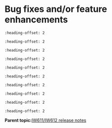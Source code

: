# Bug fixes and/or feature enhancements


```{include} ../topics/firmware_version_18992p719.md
:heading-offset: 2
```

```{include} ../topics/firmware_version_18992p719_to_18992p499.md
:heading-offset: 2
```

```{include} ../topics/firmware_version_18992p499_to_18992p155.md
:heading-offset: 2
```

```{include} ../topics/firmware_version_18992p155_to_18992p6630.md
:heading-offset: 2
```

```{include} ../topics/firmware_version_18992p6630_to_18993p104.md
:heading-offset: 2
```

```{include} ../topics/firmware_version_18_99_3_p10_5_to_18_99_3_p17_9.md
:heading-offset: 2
```

```{include} ../topics/firmware_version_18_99_3_p17_9_to_18_99_3_p21_154.md
:heading-offset: 2
```

```{include} ../topics/firmware_version_18_99_3_p21_154_to_18_99_3_p23_16.md
:heading-offset: 2
```
```{include} ../topics/firmware_version_18_99_3_p23_16_to_18_99_3_p25_11.md
:heading-offset: 2
```
```{include} ../topics/firmware_version_18_99_3_p25_11_to_18_99_3_p26_10.md
:heading-offset: 2
```

**Parent topic:**[IW611/IW612 release notes](../topics/iw611-iw612-release-notes.md)

